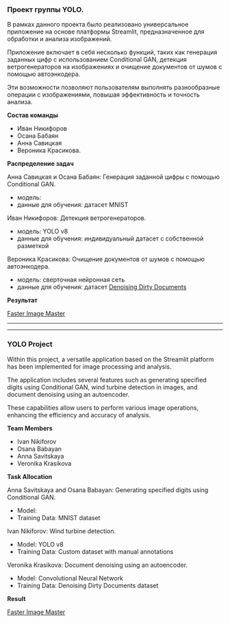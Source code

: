 ### Проект группы YOLO.

В рамках данного проекта было реализовано универсальное приложение на основе платформы Streamlit, предназначенное для обработки и анализа изображений. 

Приложение включает в себя несколько функций, таких как генерация заданных цифр с использованием Conditional GAN, детекция ветрогенераторов на изображениях и очищение документов от шумов с помощью автоэнкодера. 

Эти возможности позволяют пользователям выполнять разнообразные операции с изображениями, повышая эффективность и точность анализа.


**Состав команды**

 - Иван Никифоров
 - Осана Бабаян
 - Анна Савицкая
 - Вероника Красикова.


**Распределение задач**

Анна Савицкая и Осана Бабаян: Генерация заданной цифры с помощью Conditional GAN.

- модель: 
- данные для обучения: датасет MNIST

Иван Никифоров: Детекция ветрогенераторов.

- модель: YOLO v8
- данные для обучения: индивидуальный датасет с собственной разметкой

Вероника Красикова: Очищение документов от шумов с помощью автоэнкодера.

- модель: сверточная нейронная сеть
- данные для обучения: датасет [Denoising Dirty Documents](https://www.kaggle.com/c/denoising-dirty-documents/data)

**Результат**

[Faster Image Master](https://kefkefkefkef-cv-project-main-app-s65e57.streamlit.app/)

***********
***********

### YOLO Project

Within this project, a versatile application based on the Streamlit platform has been implemented for image processing and analysis.

The application includes several features such as generating specified digits using Conditional GAN, wind turbine detection in images, and document denoising using an autoencoder.

These capabilities allow users to perform various image operations, enhancing the efficiency and accuracy of analysis.

**Team Members**

 - Ivan Nikiforov
 - Osana Babayan
 - Anna Savitskaya
 - Veronika Krasikova

**Task Allocation**

Anna Savitskaya and Osana Babayan: Generating specified digits using Conditional GAN.

- Model:
- Training Data: MNIST dataset

Ivan Nikiforov: Wind turbine detection.

- Model: YOLO v8
- Training Data: Custom dataset with manual annotations

Veronika Krasikova: Document denoising using an autoencoder.

- Model: Convolutional Neural Network
- Training Data: Denoising Dirty Documents dataset

**Result**

[Faster Image Master](https://kefkefkefkef-cv-project-main-app-s65e57.streamlit.app/)
